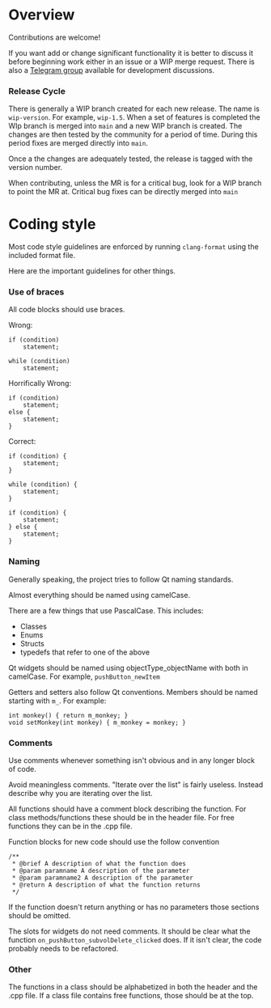 # Overview
Contributions are welcome!

If you want add or change significant functionality it is better to discuss it before beginning work either in an issue or a WIP merge request.  There is also a [Telegram group](https://t.me/+fR23J4jV68MwYTgx) available for development discussions.

### Release Cycle
There is generally a WIP branch created for each new release.  The name is `wip-version`.  For example, `wip-1.5`.  When a set of features is completed the WIp branch is merged into `main` and a new WIP branch is created.  The changes are then tested by the community for a period of time.  During this period fixes are merged directly into `main`.

Once a the changes are adequately tested, the release is tagged with the version number.

When contributing, unless the MR is for a critical bug, look for a WIP branch to point the MR at.  Critical bug fixes can be directly merged into `main`

# Coding style
Most code style guidelines are enforced by running `clang-format` using the included format file.

Here are the important guidelines for other things.

### Use of braces
All code blocks should use braces.

Wrong:
```
if (condition)
    statement;

while (condition)
    statement;
```

Horrifically Wrong:
```
if (condition)
    statement;
else {
    statement;
}
```

Correct:
```
if (condition) {
    statement;
}

while (condition) {
    statement;
}

if (condition) {
    statement;
} else {
    statement;
}
```

### Naming
Generally speaking, the project tries to follow Qt naming standards.

Almost everything should be named using camelCase.

There are a few things that use PascalCase.  This includes:
* Classes
* Enums
* Structs
* typedefs that refer to one of the above

Qt widgets should be named using objectType_objectName with both in camelCase.  For example, `pushButton_newItem`

Getters and setters also follow Qt conventions.  Members should be named starting with `m_`.  For example:

```
int monkey() { return m_monkey; }
void setMonkey(int monkey) { m_monkey = monkey; }
```

### Comments
Use comments whenever something isn't obvious and in any longer block of code.

Avoid meaningless comments.  "Iterate over the list" is fairly useless.  Instead describe why you are iterating over the list.

All functions should have a comment block describing the function.  For class methods/functions these should be in the header file.  For free functions they can be in the .cpp file.

Function blocks for new code should use the follow convention

```
/**
 * @brief A description of what the function does
 * @param paramname A description of the parameter
 * @param paramname2 A description of the parameter
 * @return A description of what the function returns
 */
```

If the function doesn't return anything or has no parameters those sections should be omitted.

The slots for widgets do not need comments.  It should be clear what the function `on_pushButton_subvolDelete_clicked`  does.  If it isn't clear, the code probably needs to be refactored.

### Other
The functions in a class should be alphabetized in both the header and the .cpp file.  If a class file contains free functions, those should be at the top.
